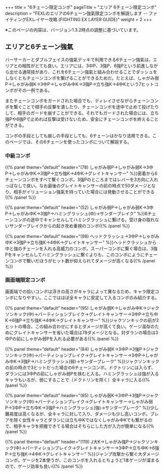 +++
title = "6チェーン限定コンボ"
pageTitle = "エリア 6チェーン限定コンボ"
description = "FEXLのエリアの6チェーン強氣限定コンボを解説します -- ファイティングEXレイヤー攻略 (FIGHTING EX LAYER GUIDE)"
weight = 2
+++

※このページの内容は、バージョン1.3.2時点の調整に基づいています。

## エリアと6チェーン強氣

バーサーカーとダブルフェイスの強氣デッキで利用できる6チェーン強氣は、エリアとの相性がとても良い。エリアには、3中P、3強P、6強Pという前進しながら出せる通常技があり、これを6チェーン強氣と組み合わせることでダッシュをしなくともチェーンコンボを繋げることができるためだ。たとえば、しゃがみ弱P→しゃがみ弱K→3中P→しゃがみ中K→3強P→立ち強K→4中Kという7ヒットコンボがその一例である。

またチェーンコンボをガードされた場合でも、ディレイさせながらチェーンコンボを繋ぐことで相手の反撃を潰したり、チェーンコンボを途中で止めて投げたりして、相手のガードを崩すことができる。それでもガードされた場合には、立ち強Pや6強Pで止めれば反撃は受けないため、安全にチェーンコンボを終えることができる。

コンボの手段としても崩しの手段としても、6チェーンはかなり活用できる。このページでは、その6チェーンを使ったコンボについて解説する。

### 中級コンボ

{{% panel theme="default" header="(78) しゃがみ弱P→しゃがみ弱K→3中P→しゃがみ中K→3強P→立ち強K→4中K→グレイトキャンサー" %}}密着から6チェーンコンボをすべて繋ぐコンボ。3強Pのところまではレバーを3方向に入れっぱなしで良い。なお最後のグレイトキャンサーの前の時点で50ダメージとなり、相手がイリューション強氣を持っていた場合には発動させることができる{{% /panel %}}

{{% panel theme="default" header="(52) しゃがみ弱P→しゃがみ弱K→3中P→しゃがみ中K→3強P→ハミングラッシュ(中)→サンダーブレイク" %}}6チェーンコンボの途中でキャンセルしてハミングラッシュに繋げる。受け身の取れないサンダーブレイクからの起き攻め重視のコンボ{{% /panel %}}

{{% panel theme="default" header="(98) ヘッドクラッシュ→3中P→しゃがみ中K→3強P→立ち強K→4中K→グレイトキャンサー" %}}ヘッドクラッシュから中と強のチェーンを入れる高威力のコンボ。スーパーコンボに繋ぐ場合は、3強Pをキャンセルしてハミングラッシュに繋ぐよりも、このコンボにようにチェーンコンボで繋いだほうがヒット数が抑えられてダメージが高くなる{{% /panel %}}

### 画面端限定コンボ

画面端での拾いコンボは浮きの高さがキャラによって異なるため、キャラ限定コンボになりやすい。ここではほぼ全キャラに安定して入るコンボのみ紹介する。

{{% panel theme="default" header="(95) しゃがみ弱K→しゃがみ中K→ジャクソンキック(中)→パーティションブレイク→グレイトキャンサー→3中P→立ち中K→6強P→立ち強K→4中K→グレイトキャンサー" %}}ジャクソンキックの前が2ヒットの場合、この組み合わせにするとダメージが高くて良い。ゲージ温存のためにグレイトキャンサーを省いた場合は78ダメージとなる。対ダランの場合は3中Pの前にしゃがみ弱Pを入れる必要がある{{% /panel %}}

{{% panel theme="default" header="(84) しゃがみ弱K→3中P→3強P→ジャクソンキック(中)→パーティションブレイク→グレイトキャンサー→3中P→しゃがみ中K→3強P→ハミングラッシュ(弱)→サンダーブレーク" %}}ジャクソンキックの前の時点で3ヒットだった場合の6チェーンコンボ。ドクトリンには入らず、ダランには3中Pの前にしゃがみ弱Pを挟むと入る。ハミングラッシュは強が入るキャラもいるが、弱にすることで（ドクトリンを除く）全キャラに入る{{% /panel %}}

{{% panel theme="default" header="(85) しゃがみ弱K→3中P→3強P→ジャクソンキック(中)→パーティションブレイク→グレイトキャンサー→しゃがみ弱P→3中P→立ち中K→3強P→ハミングラッシュ(強)→サンダーブレーク" %}}少し難易度は高くなるが、全キャラに対して入り、ダメージも少し高いコンボ。ブレアを除く女性キャラとダランには立ち中Kではなくしゃがみ中Kでも繋がるので、相手キャラを把握できてる場合はそちらにした方が入力が簡単になる{{% /panel %}}

{{% panel theme="default" header="(119) J大K→しゃがみ強P→ジャクソンキック(中)→パーティションブレイク→グレイトキャンサー→3中P→立ち中K→6強P→立ち強K→4中K→グレイトキャンサー" %}}ジャンプ攻撃から繋ぐ大ダメージコンボ。ゲージを2本使うが、このコンボを入れるとちょうど1本ゲージが溜まるので、ゲージ効率も良い{{% /panel %}}
